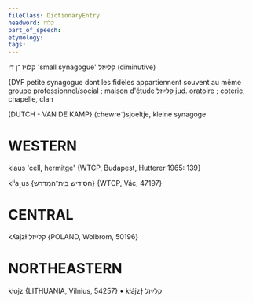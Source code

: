 ```yaml
---
fileClass: DictionaryEntry
headword: קלויז
part_of_speech: 
etymology: 
tags: 
---
```

קלויז
־ן
די
'small synagogue'
קלײַזל
(diminutive)

{DYF
petite synagogue dont les fidèles appartiennent souvent au même groupe professionnel/social ; maison d'étude
קלײַזל jud. oratoire ; coterie, chapelle, clan

[DUTCH - VAN DE KAMP}
(chewre־)sjoeltje, kleine synagoge

WESTERN
========

klaus 'cell, hermitge' {WTCP, Budapest, Hutterer 1965: 139}

klʲa˰us {חסידיש בית־המדרש} {WTCP, Vác, 47197}

CENTRAL
========

kʎajzɫ קלײַזל {POLAND, Wolbrom, 50196}

NORTHEASTERN
==============

kɫojz {LITHUANIA, Vilnius, 54257}
	•	kɫájzɫ̩ קלײַזל
